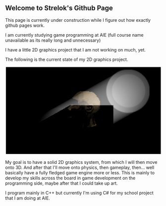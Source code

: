 ## Welcome to Strelok's Github Page

This page is currently under construction while I figure out how exactly github pages work.

I am currently studying game programming at AIE (full course name unavailable as its really long and unnecessary)

I have a little 2D graphics project that I am not working on much, yet.

The following is the current state of my 2D graphics project.

![vladsimage](/SiteImages/img1.PNG)

My goal is to have a solid 2D graphics system, from which I will then move onto 3D.
And after that I'll move onto physics, then gameplay, then... well basically have a fully fledged game engine more or less.
This is mainly to develop my skills across the board in game development on the programming side, maybe after that I could take up art.

I program mainly in C++ but currently I'm using C# for my school project that I am doing at AIE.
